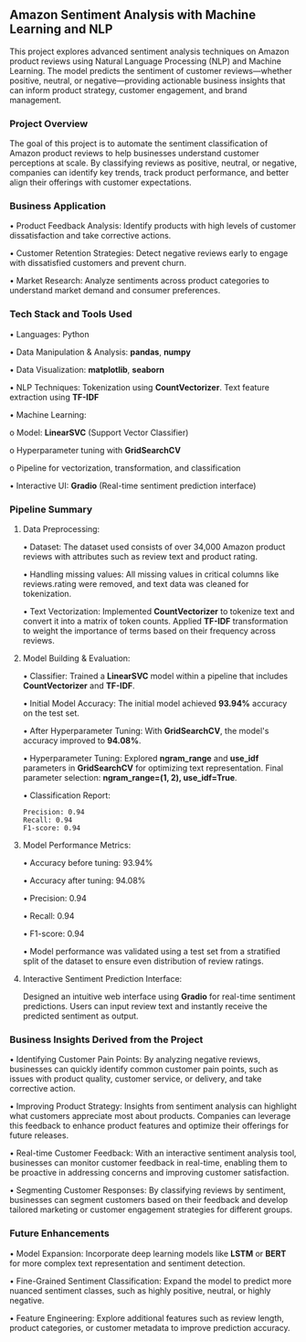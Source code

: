 ## Amazon Sentiment Analysis with Machine Learning and NLP

This project explores advanced sentiment analysis techniques on Amazon product reviews using Natural Language Processing (NLP) and Machine Learning. The model predicts the sentiment of customer reviews—whether positive, neutral, or negative—providing actionable business insights that can inform product strategy, customer engagement, and brand management.

### Project Overview

The goal of this project is to automate the sentiment classification of Amazon product reviews to help businesses understand customer perceptions at scale. By classifying reviews as positive, neutral, or negative, companies can identify key trends, track product performance, and better align their offerings with customer expectations.

### Business Application

   •	Product Feedback Analysis: Identify products with high levels of customer dissatisfaction and take corrective actions.
  
   •	Customer Retention Strategies: Detect negative reviews early to engage with dissatisfied customers and prevent churn.
  
   •	Market Research: Analyze sentiments across product categories to understand market demand and consumer preferences.

### Tech Stack and Tools Used

   •	Languages: Python

   •	Data Manipulation & Analysis: **pandas**, **numpy**

   •	Data Visualization: **matplotlib**, **seaborn**

   •	NLP Techniques: Tokenization using **CountVectorizer**. Text feature extraction using **TF-IDF**
  
   •	Machine Learning:

  o	  Model: **LinearSVC** (Support Vector Classifier)
  
  o	  Hyperparameter tuning with **GridSearchCV**
  
  o	  Pipeline for vectorization, transformation, and classification
  
   •	Interactive UI: **Gradio** (Real-time sentiment prediction interface)

### Pipeline Summary

1.	Data Preprocessing:

	  •	Dataset: The dataset used consists of over 34,000 Amazon product reviews with attributes such as review text and product rating.
	    
	  •	Handling missing values: All missing values in critical columns like reviews.rating were removed, and text data was cleaned for tokenization.
	  
	  •	Text Vectorization: Implemented **CountVectorizer** to tokenize text and convert it into a matrix of token counts. Applied **TF-IDF** transformation to weight the importance of terms based on their frequency across reviews.

2.	Model Building & Evaluation:
   
    •	Classifier: Trained a **LinearSVC** model within a pipeline that includes **CountVectorizer** and **TF-IDF**.
    
    •	Initial Model Accuracy: The initial model achieved **93.94%** accuracy on the test set.
    
    •	After Hyperparameter Tuning: With **GridSearchCV**, the model's accuracy improved to **94.08%**.
  
    •	Hyperparameter Tuning: Explored **ngram_range** and **use_idf** parameters in **GridSearchCV** for optimizing text representation. Final parameter selection: **ngram_range=(1, 2), use_idf=True**.
    
    •	Classification Report:
  
      	Precision: 0.94
        Recall: 0.94
        F1-score: 0.94

3.	Model Performance Metrics:
   
    •	Accuracy before tuning: 93.94%
    
    •	Accuracy after tuning: 94.08%
    
    •	Precision: 0.94
    
    •	Recall: 0.94
    
    •	F1-score: 0.94
    
    •	Model performance was validated using a test set from a stratified split of the dataset to ensure even distribution of review ratings.

4.	Interactive Sentiment Prediction Interface:

    Designed an intuitive web interface using **Gradio** for real-time sentiment predictions. Users can input review text and instantly receive the predicted sentiment as output.

### Business Insights Derived from the Project

   •	Identifying Customer Pain Points: By analyzing negative reviews, businesses can quickly identify common customer pain points, such as issues with product quality, customer service, or delivery, and take corrective action.
  
   •	Improving Product Strategy: Insights from sentiment analysis can highlight what customers appreciate most about products. Companies can leverage this feedback to enhance product features and optimize their offerings for future releases.
  
   •	Real-time Customer Feedback: With an interactive sentiment analysis tool, businesses can monitor customer feedback in real-time, enabling them to be proactive in addressing concerns and improving customer satisfaction.
  
   •	Segmenting Customer Responses: By classifying reviews by sentiment, businesses can segment customers based on their feedback and develop tailored marketing or customer engagement strategies for different groups.

### Future Enhancements

   •	Model Expansion: Incorporate deep learning models like **LSTM** or **BERT** for more complex text representation and sentiment detection.
  
   •	Fine-Grained Sentiment Classification: Expand the model to predict more nuanced sentiment classes, such as highly positive, neutral, or highly negative.
  
   •	Feature Engineering: Explore additional features such as review length, product categories, or customer metadata to improve prediction accuracy.




